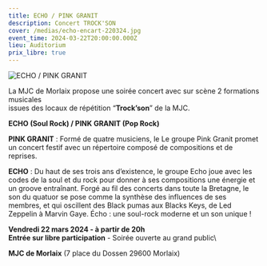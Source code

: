```yaml
---
title: ECHO / PINK GRANIT
description: Concert TROCK'SON
cover: /medias/echo-encart-220324.jpg
event_time: 2024-03-22T20:00:00.000Z
lieu: Auditorium
prix_libre: true
---
```

![ECHO / PINK GRANIT](/medias/visuelpage-echo-p.granit-web.jpg "Concert TROCK'SON")

La MJC de Morlaix propose une soirée concert avec sur scène 2 formations musicales\
issues des locaux de répétition “**Trock’son**” de la MJC. 

**ECHO (Soul Rock) / PINK GRANIT (Pop Rock)**

**PINK GRANIT** : Formé de quatre musiciens, le Le groupe Pink Granit promet un concert festif avec un répertoire composé de compositions et de reprises.

**ECHO** : Du haut de ses trois ans d’existence, le groupe Echo joue avec les codes de la soul et du rock pour donner à ses compositions une énergie et un groove entraînant. Forgé au fil des concerts dans toute la Bretagne, le son du quatuor se pose comme la synthèse des influences de ses membres, et qui oscillent des Black pumas aux Blacks Keys, de Led Zeppelin à Marvin Gaye. Écho : une soul-rock moderne et un son unique !

**Vendredi 22 mars 2024 - à partir de 20h**\
**Entrée sur libre participation** - Soirée ouverte au grand public\

**MJC de Morlaix** (7 place du Dossen 29600 Morlaix)